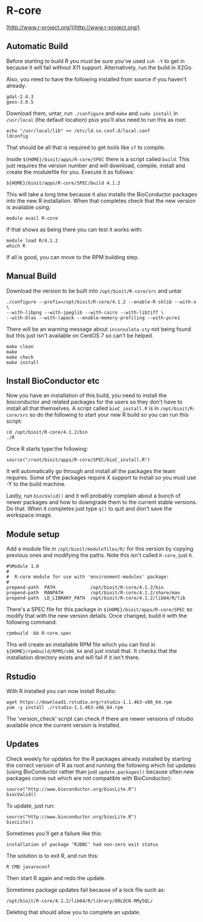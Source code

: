 # R-core

[http://www.r-project.org/](http://www.r-project.org/)

## Automatic Build

Before starting to build R you must be sure you've used `ssh -Y` to get in because it will fail without X11 support. Alternatively, run the build in X2Go.

Also, you need to have the following installed from source if you haven't already:

    gdal-2.4.3
    geos-3.6.5

Download them, untar, run `./configure` and `make` and `sudo install` in `/usr/local` (the default location) plus you'll also need to run this as root:

    echo "/usr/local/lib" >> /etc/ld.so.conf.d/local.conf
    ldconfig

That should be all that is required to get tools like `sf` to compile.

Inside `${HOME}/bioit/apps/R-core/SPEC` there is a script called `build`. This just requires the version number and will download, compile, install and create the modulefile for you. Execute it as follows: 

    ${HOME}/bioit/apps/R-core/SPEC/build 4.1.2

This will take a long time because it also installs the BioConductor packages into the new R installation. When that completes check that the new version is available using:

    module avail R-core

If that shows as being there you can test it works with:

    module load R/4.1.2
    which R

If all is good, you can move to the RPM building step.

## Manual Build

Download the version to be built into `/opt/bioit/R-core/src` and untar

    ./configure --prefix=/opt/bioit/R-core/4.1.2 --enable-R-shlib --with-x \ 
    --with-libpng --with-jpeglib --with-cairo --with-libtiff \
    --with-blas --with-lapack --enable-memory-profiling --with-pcre1

There will be an warning message about `inconsolata.sty` not being found but this just isn't available on CentOS 7 so can't be helped.

    make clean
    make
    make check
    make install

## Install BioConductor etc

Now you have an installation of this build, you need to install the bioconductor and related packages for the users so they don't have to install all that themselves. A script called `bioC_install.R` is in `/opt/bioit/R-core/src` so do the following to start your new R build so you can run this script:

    cd /opt/bioit/R-core/4.1.2/bin
    ./R

Once R starts type the following:

    source("/root/bioit/apps/R-core/SPEC/bioC_install.R") 

It will automatically go through and install all the packages the team requires. Some of the packages require X support to install so you must use -Y to the build machine.

Lastly, run `biocValid()` and it will probably complain about a bunch of newer packages and how to downgrade them to the current stable versions. Do that. When it completes just type `q()` to quit and don't save the workspace image.

## Module setup

Add a module file in `/opt/bioit/modulefiles/R/` for this version by copying previous ones and modifying the paths. Note this isn't called `R-core`, just `R`.

    #%Module 1.0
    #
    #  R-core module for use with 'environment-modules' package:
    #
    prepend-path  PATH             /opt/bioit/R-core/4.1.2/bin
    prepend-path  MANPATH          /opt/bioit/R-core/4.1.2/share/man
    prepend-path  LD_LIBRARY_PATH  /opt/bioit/R-core/4.1.2/lib64/R/lib

There's a SPEC file for this package in `${HOME}/bioit/apps/R-core/SPEC` so modify that with the new version details. Once changed, build it with the following command:

    rpmbuild -bb R-core.spec

This will create an installable RPM file which you can find in `${HOME}/rpmbuild/RPMS/x86_64` and just install that. It checks that the installation directory exists and will fail if it isn't there.

## Rstudio

With R installed you can now install Rstudio:

    wget https://download1.rstudio.org/rstudio-1.1.463-x86_64.rpm
    yum -y install ./rstudio-1.1.463-x86_64.rpm

The 'version_check' script can check if there are newer versions of rstudio available once the current version is installed.

## Updates

Check weekly for updates for the R packages already installed by starting the correct version of R as root and running the following which list updates (using BioConductor rather than just `update.packages()` because often new packages come out which are not compatible with BioConductor):

    source("http://www.bioconductor.org/biocLite.R")
    biocValid()

To update, just run:

    source("http://www.bioconductor.org/biocLite.R")
    biocLite()

Sometimes you'll get a failure like this:

    installation of package ‘RJDBC’ had non-zero exit status

The solution is to exit R, and run this:

    R CMD javareconf

Then start R again and redo the update.

Sometimes package updates fail because of a lock file such as:

    /opt/bioit/R-core/4.1.2/lib64/R/library/00LOCK-RMySQL/

Deleting that should allow you to complete an update.
